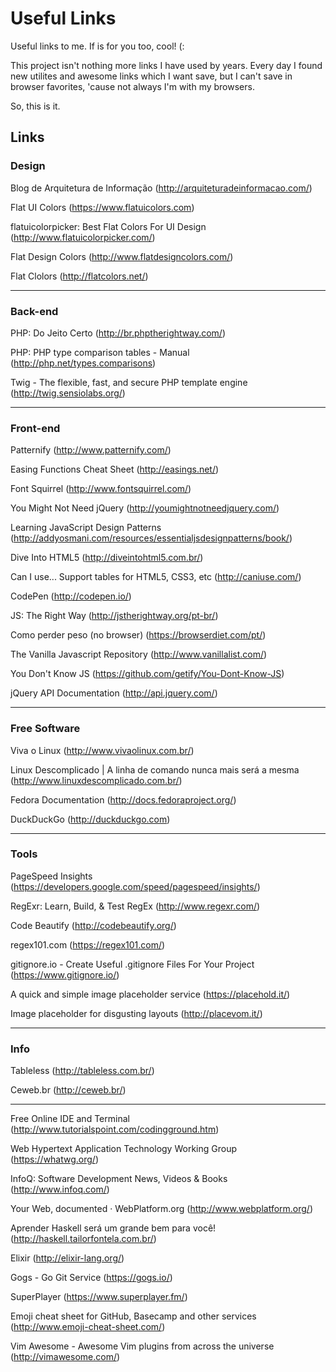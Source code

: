 # Useful Links

Useful links to me. If is for you too, cool! (:

This project isn't nothing more links I have used by years. Every day I found new utilites and awesome links which I want save, but I can't save in browser favorites, 'cause not always I'm with my browsers.

So, this is it.

## Links

### Design
Blog de Arquitetura de Informação (http://arquiteturadeinformacao.com/)

Flat UI Colors (https://www.flatuicolors.com)

flatuicolorpicker: Best Flat Colors For UI Design (http://www.flatuicolorpicker.com/)

Flat Design Colors (http://www.flatdesigncolors.com/)

Flat Clolors (http://flatcolors.net/)

---
### Back-end
PHP: Do Jeito Certo (http://br.phptherightway.com/)

PHP: PHP type comparison tables - Manual (http://php.net/types.comparisons)

Twig - The flexible, fast, and secure PHP template engine (http://twig.sensiolabs.org/)

---
### Front-end
Patternify (http://www.patternify.com/)

Easing Functions Cheat Sheet (http://easings.net/)

Font Squirrel (http://www.fontsquirrel.com/)

You Might Not Need jQuery (http://youmightnotneedjquery.com/)

Learning JavaScript Design Patterns (http://addyosmani.com/resources/essentialjsdesignpatterns/book/)

Dive Into HTML5 (http://diveintohtml5.com.br/)

Can I use... Support tables for HTML5, CSS3, etc (http://caniuse.com/)

CodePen (http://codepen.io/)

JS: The Right Way (http://jstherightway.org/pt-br/)

Como perder peso (no browser) (https://browserdiet.com/pt/)

The Vanilla Javascript Repository (http://www.vanillalist.com/)

You Don't Know JS (https://github.com/getify/You-Dont-Know-JS)

jQuery API Documentation (http://api.jquery.com/)

---
### Free Software
Viva o Linux (http://www.vivaolinux.com.br/)

Linux Descomplicado | A linha de comando nunca mais será a mesma (http://www.linuxdescomplicado.com.br/)

Fedora Documentation (http://docs.fedoraproject.org/)

DuckDuckGo (http://duckduckgo.com)

---
### Tools
PageSpeed Insights (https://developers.google.com/speed/pagespeed/insights/)

RegExr: Learn, Build, & Test RegEx (http://www.regexr.com/)

Code Beautify (http://codebeautify.org/)

regex101.com (https://regex101.com/)

gitignore.io - Create Useful .gitignore Files For Your Project (https://www.gitignore.io/)

A quick and simple image placeholder service (https://placehold.it/)

Image placeholder for disgusting layouts (http://placevom.it/)

---
### Info
Tableless (http://tableless.com.br/)

Ceweb.br (http://ceweb.br/)

---

Free Online IDE and Terminal (http://www.tutorialspoint.com/codingground.htm)

Web Hypertext Application Technology Working Group (https://whatwg.org/)

InfoQ: Software Development News, Videos & Books (http://www.infoq.com/)

Your Web, documented · WebPlatform.org (http://www.webplatform.org/)

Aprender Haskell será um grande bem para você! (http://haskell.tailorfontela.com.br/)

Elixir (http://elixir-lang.org/)

Gogs - Go Git Service (https://gogs.io/)

SuperPlayer (https://www.superplayer.fm/)

Emoji cheat sheet for GitHub, Basecamp and other services (http://www.emoji-cheat-sheet.com/)

Vim Awesome - Awesome Vim plugins from across the universe (http://vimawesome.com/)
